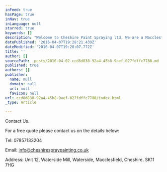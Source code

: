 ```yaml
---
inFeed: true
hasPage: true
inNav: true
inLanguage: null
starred: true
keywords: []
description: "Welcome to Cheshire Paint Spraying ltd. We are a Macclesfield based company specialising in spray application of coatings.\_"
datePublished: '2016-04-07T19:28:21.439Z'
dateModified: '2016-04-07T19:28:07.772Z'
title: ''
author: []
sourcePath: _posts/2016-04-02-ccd8d838-92a4-45b8-9aef-027fdffc7788.md
published: true
authors: []
publisher:
  name: null
  domain: null
  url: null
  favicon: null
url: ccd8d838-92a4-45b8-9aef-027fdffc7788/index.html
_type: Article

---
```

Contact Us. 

For a free quote please contact us on the details below: 

Tel: 07857133204 

Email: info@cheshirespraypainting.co.uk 

Address: Unit 12, Waterside Mill, Waterside, Macclesfield, Cheshire. SK11 7HG